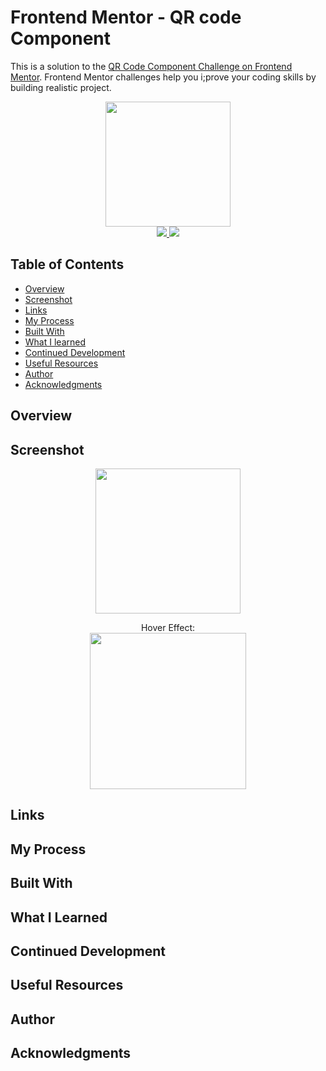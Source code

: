 # Frontend Mentor - QR code Component

This is a solution to the <a href="https://www.frontendmentor.io/challenges/qr-code-component-iux_sIO_H">QR Code Component Challenge on Frontend Mentor</a>. Frontend Mentor challenges help you i;prove your coding skills by building realistic project.

<div id="header" align="center">
  <img src="https://media.giphy.com/media/LMcB8XospGZO8UQq87/giphy.gif" width="200"/>
<div id="badges">
<a href="https://github.com/Mel-TB">
<img src="https://img.shields.io/github/followers/Mel-TB?style=social">
</a>
<a href="https://twitter.com/mel_trbd">
<img src="https://img.shields.io/badge/Twitter-grey?style=for-the-badge&logo=twitter&logoColor=white">
</a>
</div>
</div>

## Table of Contents

- <a href="#overview">Overview</a>
- <a href="#screenshot">Screenshot</a>
- <a href="#links">Links</a>
- <a href="#my-process">My Process</a>
- <a href="#built-with">Built With</a>
- <a href="#what-i-learned">What I learned</a>
- <a href="#continued-development">Continued Development</a>
- <a href="#useful-resources">Useful Resources</a>
- <a href="#author">Author</a>
- <a href="#acknowledgments">Acknowledgments</a>


## Overview


## Screenshot
<div align="center">
<img src="https://www.zupimages.net/up/22/45/16x0.jpeg" width="232"> <br>

Hover Effect: 
<br>
<img src="https://zupimages.net/up/22/45/vzgj.jpeg" width="250"> 
</div>

## Links

## My Process

## Built With

## What I Learned

## Continued Development

## Useful Resources

## Author

## Acknowledgments
